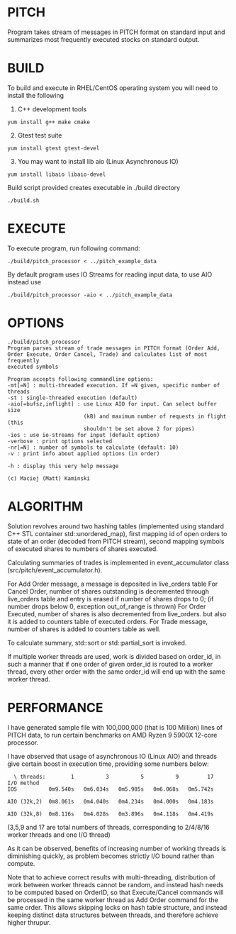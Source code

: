 # PITCH

Program takes stream of messages in PITCH format on standard input and summarizes most
frequently executed stocks on standard output.



# BUILD

To build and execute in RHEL/CentOS operating system you will need to install the following

1. C++ development tools
```
yum install g++ make cmake
```

2. Gtest test suite
```
yum install gtest gtest-devel
```

3. You may want to install lib aio (Linux Asynchronous IO)
```
yum install libaio libaio-devel
```

Build script provided creates executable in ./build directory

```
./build.sh
```

# EXECUTE

To execute program, run following command:

```
./build/pitch_processor < ../pitch_example_data
```

By default program uses IO Streams for reading input data, to use AIO instead use

```
./build/pitch_processor -aio < ../pitch_example_data
```

# OPTIONS

```
./build/pitch_processor
Program parses stream of trade messages in PITCH format (Order Add,
Order Execute, Order Cancel, Trade) and calculates list of most frequently
executed symbols

Program accepts following commandline options:
-mt[=N] : multi-threaded execution. If =N given, specific number of threads
-st : single-threaded execution (default)
-aio[=bufsz,inflight] : use Linux AIO for input. Can select buffer size
                        (kB) and maximum number of requests in flight (this
                        shouldn't be set above 2 for pipes)
-ios : use io-streams for input (default option)
-verbose : print options selected
-nr[=N] : number of symbols to calculate (default: 10)
-v : print info about applied options (in order)

-h : display this very help message

(c) Maciej (Matt) Kaminski
```

# ALGORITHM

Solution revolves around two hashing tables (implemented using standard
C++ STL container std::unordered_map), first mapping id of open orders
to state of an order (decoded from PITCH stream), second mapping symbols
of executed shares to numbers of shares executed. 

Calculating summaries of trades is implemented in event_accumulator class
(src/pitch/event_accumulator.h).

For Add Order message, a message is deposited in live_orders table
For Cancel Order, number of shares outstanding is decremented through
    live_orders table and entry is erased if number of shares drops to 0;
    (if number drops below 0, exception out_of_range is thrown)
For Order Executed, number of shares is also decremented from live_orders.
    but also it is added to counters table of executed orders.
For Trade message, number of shares is added to counters table as well.

To calculate summary, std::sort or std::partial_sort is invoked.

If multiple worker threads are used, work is divided based on order_id,
in such a manner that if one order of given order_id is routed to a worker
thread, every other order with the same order_id will end up with
the same worker thread.

# PERFORMANCE

I have generated sample file with 100,000,000 (that is 100 Million) lines of
PITCH data, to run certain benchmarks on AMD Ryzen 9 5900X 12-core processor.

I have observed that usage of asynchronous IO (Linux AIO) and threads give
certain boost in execution time, providing some numbers below:

```
  \ threads:        1          3          5          9         17
I/O method
IOS          0m9.540s   0m6.034s   0m5.985s   0m6.068s   0m5.742s

AIO (32k,2)  0m8.061s   0m4.040s   0m4.234s   0m4.000s   0m4.183s

AIO (32k,8)  0m8.116s   0m4.028s   0m3.896s   0m4.118s   0m4.419s
```
(3,5,9 and 17 are total numbers of threads, corresponding to 2/4/8/16
 worker threads and one I/O thread)

As it can be observed, benefits of increasing number of working threads
is diminishing quickly, as problem becomes strictly I/O bound rather than
compute.

Note that to achieve correct results with multi-threading, distribution
of work between worker threads cannot be random, and instead hash needs
to be computed based on OrderID, so that Execute/Cancel commands
will be processed in the same worker thread as Add Order command for the
same order. This allows skipping locks on hash table structure, and
instead keeping distinct data structures between threads, and therefore
achieve higher thrupur.

